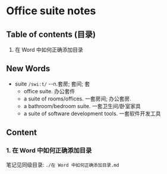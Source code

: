 # Office suite notes




## Table of contents (目录)
1. 在 Word 中如何正确添加目录



## New Words
- suite `/swiːt/` --n.套房; 套间; 套
    + office suite. 办公套件
    + a suite of rooms/offices. 一套房间; 办公套房.
    + a bathroom/bedroom suite. 一套卫生间/卧室家具
    + a suite of software development tools. 一套软件开发工具



## Content
### 1. 在 Word 中如何正确添加目录
笔记见同级目录: `./在 Word 中如何正确添加目录.md`
